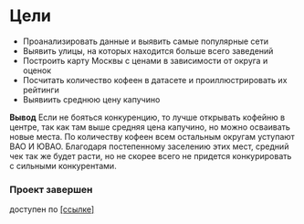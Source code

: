 # Цели

* Проанализировать данные и выявить самые популярные сети
* Выявить улицы, на которых находится больше всего заведений
* Построить карту Москвы с ценами в зависимости от округа и оценок
* Посчитать количество кофеен в датасете и проиллюстрировать их рейтинги
* Выявиить среднюю цену капучино

**Вывод** Если не бояться конкуренцию, то лучше открывать кофейню в центре, так как там выше средняя цена капучино, но можно осваивать новые места. По количеству кофеен всем остальным округам уступают ВАО И ЮВАО. Благодаря постепенному заселению этих мест, средний чек так же будет расти, но не скорее всего не придется конкурировать с сильными конкурентами. 

### Проект завершен
доступен по [[ссылке]](https://nbviewer.org/github/Sergey-Tischenko/data/blob/e9e3a557137293523522c5235cd5015cfddb14f9/story_data/story.ipynb)

